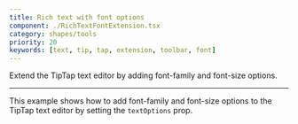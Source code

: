 ```yaml
---
title: Rich text with font options
component: ./RichTextFontExtension.tsx
category: shapes/tools
priority: 20
keywords: [text, tip, tap, extension, toolbar, font]
---
```


Extend the TipTap text editor by adding font-family and font-size options.

---

This example shows how to add font-family and font-size options to the TipTap text editor by setting the `textOptions` prop.
